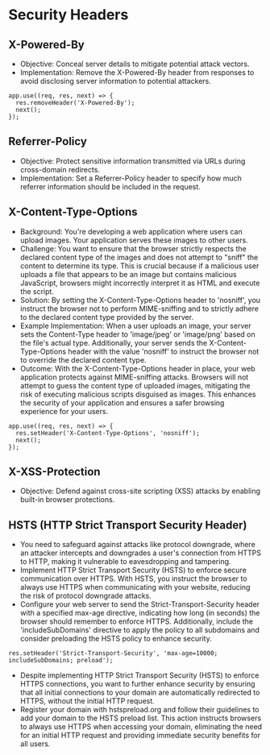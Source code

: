 # Security Headers

## X-Powered-By

  - Objective: Conceal server details to mitigate potential attack vectors.
  - Implementation: Remove the X-Powered-By header from responses to avoid disclosing server information to potential attackers.

  ```
  app.use((req, res, next) => {
    res.removeHeader('X-Powered-By');
    next();
  });
  ```

## Referrer-Policy

  - Objective: Protect sensitive information transmitted via URLs during cross-domain redirects.
  - Implementation: Set a Referrer-Policy header to specify how much referrer information should be included in the request.

## X-Content-Type-Options

  - Background: You're developing a web application where users can upload images. Your application serves these images to other users.
  - Challenge: You want to ensure that the browser strictly respects the declared content type of the images and does not attempt to "sniff" the content to determine its type. This is crucial because if a malicious user uploads a file that appears to be an image but contains malicious JavaScript, browsers might incorrectly interpret it as HTML and execute the script.
  - Solution: By setting the X-Content-Type-Options header to 'nosniff', you instruct the browser not to perform MIME-sniffing and to strictly adhere to the declared content type provided by the server.
  - Example Implementation: When a user uploads an image, your server sets the Content-Type header to 'image/jpeg' or 'image/png' based on the file's actual type. Additionally, your server sends the X-Content-Type-Options header with the value 'nosniff' to instruct the browser not to override the declared content type.
  - Outcome: With the X-Content-Type-Options header in place, your web application protects against MIME-sniffing attacks. Browsers will not attempt to guess the content type of uploaded images, mitigating the risk of executing malicious scripts disguised as images. This enhances the security of your application and ensures a safer browsing experience for your users.

  ```
  app.use((req, res, next) => {
    res.setHeader('X-Content-Type-Options', 'nosniff');
    next();
  });
  ```

## X-XSS-Protection

- Objective: Defend against cross-site scripting (XSS) attacks by enabling built-in browser protections.

## HSTS (HTTP Strict Transport Security Header)

- You need to safeguard against attacks like protocol downgrade, where an attacker intercepts and downgrades a user's connection from HTTPS to HTTP, making it vulnerable to eavesdropping and tampering.
- Implement HTTP Strict Transport Security (HSTS) to enforce secure communication over HTTPS. With HSTS, you instruct the browser to always use HTTPS when communicating with your website, reducing the risk of protocol downgrade attacks.
- Configure your web server to send the Strict-Transport-Security header with a specified max-age directive, indicating how long (in seconds) the browser should remember to enforce HTTPS. Additionally, include the 'includeSubDomains' directive to apply the policy to all subdomains and consider preloading the HSTS policy to enhance security.

```
res.setHeader('Strict-Transport-Security', 'max-age=10000; includeSubDomains; preload');
```

- Despite implementing HTTP Strict Transport Security (HSTS) to enforce HTTPS connections, you want to further enhance security by ensuring that all initial connections to your domain are automatically redirected to HTTPS, without the initial HTTP request.
- Register your domain with hstspreload.org and follow their guidelines to add your domain to the HSTS preload list. This action instructs browsers to always use HTTPS when accessing your domain, eliminating the need for an initial HTTP request and providing immediate security benefits for all users.